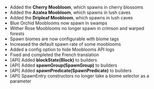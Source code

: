 - Added the **Cherry Moobloom**, which spawns in cherry blossoms
- Added the **Azalea Moobloom**, which spawns in lush caves
- Added the **Dripleaf Moobloom**, which spawns in lush caves
- Blue Orchid Mooblooms now spawn in swamps
- Wither Rose Mooblooms no longer spawn in crimson and warped forests
- Spawn biomes are now configurable with biome tags
- Increased the default spawn rate of some mooblooms
- Added a config option to hide Mooblooms API logs
- Fixed and completed the French translation
- [API] Added **blockState(Block)** to builders
- [API] Added **spawnGroup(SpawnGroup)** to builders
- [API] Added **spawnPredicate(SpawnPredicate)** to builders
- [API] SpawnEntry constructors no longer take a biome selector as a parameter
